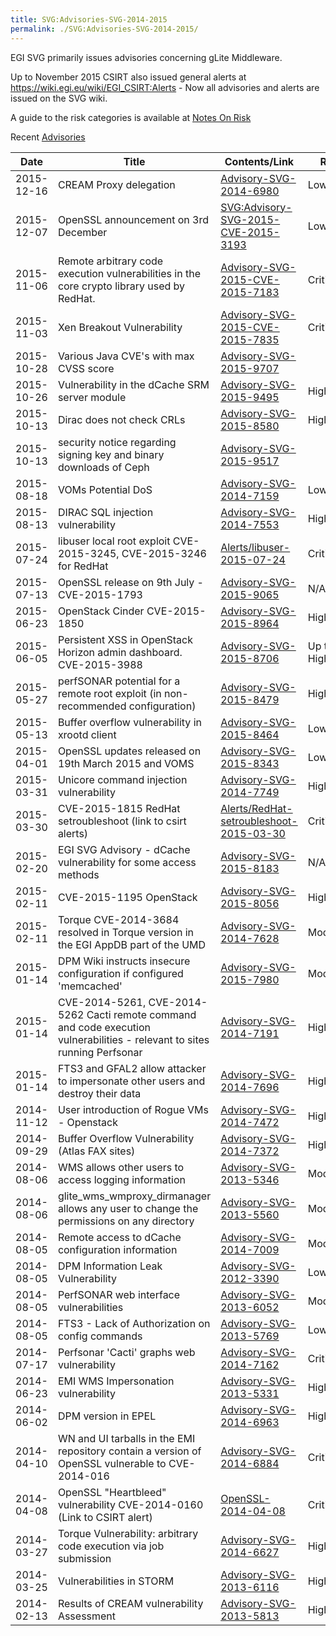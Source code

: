 ```yaml
---
title: SVG:Advisories-SVG-2014-2015
permalink: ./SVG:Advisories-SVG-2014-2015/
---
```


EGI SVG primarily issues advisories concerning gLite Middleware.

Up to November 2015 CSIRT also issued general alerts at
<https://wiki.egi.eu/wiki/EGI_CSIRT:Alerts> - Now all advisories and alerts are
issued on the SVG wiki.

A guide to the risk categories is available at
[Notes On Risk](./SVG:Notes_On_Risk.md)

Recent [Advisories](./index.md)

| Date       | Title                                                                                                                      | Contents/Link                                                                                    | Risk       | Status |
| ---------- | -------------------------------------------------------------------------------------------------------------------------- | ------------------------------------------------------------------------------------------------ | ---------- | ------ |
| 2015-12-16 | CREAM Proxy delegation                                                                                                     | [Advisory-SVG-2014-6980](./SVG:Advisory-SVG-2014-6980.md)                                        | Low        | Fixed  |
| 2015-12-07 | OpenSSL announcement on 3rd December                                                                                       | [SVG:Advisory-SVG-2015-CVE-2015-3193](./SVG:Advisory-SVG-2015-CVE-2015-3193.md)                  | Low        | Fixed  |
| 2015-11-06 | Remote arbitrary code execution vulnerabilities in the core crypto library used by RedHat.                                 | [Advisory-SVG-2015-CVE-2015-7183](./SVG:Advisory-SVG-2015-CVE-2015-7183.md)                      | Critical   | Fixed  |
| 2015-11-03 | Xen Breakout Vulnerability                                                                                                 | [Advisory-SVG-2015-CVE-2015-7835](./SVG:Advisory-SVG-2015-CVE-2015-7835.md)                      | Critical   | Fixed  |
| 2015-10-28 | Various Java CVE's with max CVSS score                                                                                     | [Advisory-SVG-2015-9707](./SVG:Advisory-SVG-2015-9707.md)                                        |            | Fixed  |
| 2015-10-26 | Vulnerability in the dCache SRM server module                                                                              | [Advisory-SVG-2015-9495](./SVG:Advisory-SVG-2015-9495.md)                                        | High       | Fixed  |
| 2015-10-13 | Dirac does not check CRLs                                                                                                  | [Advisory-SVG-2015-8580](./SVG:Advisory-SVG-2015-8580.md)                                        | High       | Fixed  |
| 2015-10-13 | security notice regarding signing key and binary downloads of Ceph                                                         | [Advisory-SVG-2015-9517](./SVG:Advisory-SVG-2015-9517.md)                                        |            |        |
| 2015-08-18 | VOMs Potential DoS                                                                                                         | [Advisory-SVG-2014-7159](./SVG:Advisory-SVG-2014-7159.md)                                        | Low        | Fixed  |
| 2015-08-13 | DIRAC SQL injection vulnerability                                                                                          | [Advisory-SVG-2014-7553](./SVG:Advisory-SVG-2014-7553.md)                                        | High       | Fixed  |
| 2015-07-24 | libuser local root exploit CVE-2015-3245, CVE-2015-3246 for RedHat                                                         | [Alerts/libuser-2015-07-24](/EGI_CSIRT:Alerts/libuser-2015-07-24.md)                             | Critical   | Fixed  |
| 2015-07-13 | OpenSSL release on 9th July - CVE-2015-1793                                                                                | [Advisory-SVG-2015-9065](./SVG:Advisory-SVG-2015-9065.md)                                        | N/A        | Fixed  |
| 2015-06-23 | OpenStack Cinder CVE-2015-1850                                                                                             | [Advisory-SVG-2015-8964](./SVG:Advisory-SVG-2015-8964.md)                                        | High       | Fixed  |
| 2015-06-05 | Persistent XSS in OpenStack Horizon admin dashboard. CVE-2015-3988                                                         | [Advisory-SVG-2015-8706](./SVG:Advisory-SVG-2015-8706.md)                                        | Up to High | Fixed  |
| 2015-05-27 | perfSONAR potential for a remote root exploit (in non-recommended configuration)                                           | [Advisory-SVG-2015-8479](./SVG:Advisory-SVG-2015-8479.md)                                        | High       | Fixed  |
| 2015-05-13 | Buffer overflow vulnerability in xrootd client                                                                             | [Advisory-SVG-2015-8464](./SVG:Advisory-SVG-2015-8464.md)                                        | Low        | Fixed  |
| 2015-04-01 | OpenSSL updates released on 19th March 2015 and VOMS                                                                       | [Advisory-SVG-2015-8343](./SVG:Advisory-SVG-2015-8343.md)                                        | Low        | Fixed  |
| 2015-03-31 | Unicore command injection vulnerability                                                                                    | [Advisory-SVG-2014-7749](./SVG:Advisory-SVG-2014-7749.md)                                        | High       | Fixed  |
| 2015-03-30 | CVE-2015-1815 RedHat setroubleshoot (link to csirt alerts)                                                                 | [Alerts/RedHat-setroubleshoot-2015-03-30](/EGI_CSIRT:Alerts/RedHat-setroubleshoot-2015-03-30.md) | Critical   | Fixed  |
| 2015-02-20 | EGI SVG Advisory - dCache vulnerability for some access methods                                                            | [Advisory-SVG-2015-8183](./SVG:Advisory-SVG-2015-8183.md)                                        | N/A        | Fixed  |
| 2015-02-11 | CVE-2015-1195 OpenStack                                                                                                    | [Advisory-SVG-2015-8056](./SVG:Advisory-SVG-2015-8056.md)                                        | High       | Fixed  |
| 2015-02-11 | Torque CVE-2014-3684 resolved in Torque version in the EGI AppDB part of the UMD                                           | [Advisory-SVG-2014-7628](./SVG:Advisory-SVG-2014-7628.md)                                        | Moderate   | Fixed  |
| 2015-01-14 | DPM Wiki instructs insecure configuration if configured 'memcached'                                                        | [Advisory-SVG-2015-7980](./SVG:Advisory-SVG-2015-7980.md)                                        | Moderate   | Fixed  |
| 2015-01-14 | CVE-2014-5261, CVE-2014-5262 Cacti remote command and code execution vulnerabilities - relevant to sites running Perfsonar | [Advisory-SVG-2014-7191](./SVG:Advisory-SVG-2014-7191.md)                                        | High       | Fixed  |
| 2015-01-14 | FTS3 and GFAL2 allow attacker to impersonate other users and destroy their data                                            | [Advisory-SVG-2014-7696](./SVG:Advisory-SVG-2014-7696.md)                                        | High       | Fixed  |
| 2014-11-12 | User introduction of Rogue VMs - Openstack                                                                                 | [Advisory-SVG-2014-7472](./SVG:Advisory-SVG-2014-7472.md)                                        | High       | Fixed  |
| 2014-09-29 | Buffer Overflow Vulnerability (Atlas FAX sites)                                                                            | [Advisory-SVG-2014-7372](./SVG:Advisory-SVG-2014-7372.md)                                        | High       | Fixed  |
| 2014-08-06 | WMS allows other users to access logging information                                                                       | [Advisory-SVG-2013-5346](./SVG:Advisory-SVG-2013-5346.md)                                        | Moderate   | Fixed  |
| 2014-08-06 | glite_wms_wmproxy_dirmanager allows any user to change the permissions on any directory                                    | [Advisory-SVG-2013-5560](./SVG:Advisory-SVG-2013-5560.md)                                        | Moderate   | Fixed  |
| 2014-08-05 | Remote access to dCache configuration information                                                                          | [Advisory-SVG-2014-7009](./SVG:Advisory-SVG-2014-7009.md)                                        | Moderate   | Fixed  |
| 2014-08-05 | DPM Information Leak Vulnerability                                                                                         | [Advisory-SVG-2012-3390](./SVG:Advisory-SVG-2012-3390.md)                                        | Low        | Fixed  |
| 2014-08-05 | PerfSONAR web interface vulnerabilities                                                                                    | [Advisory-SVG-2013-6052](./SVG:Advisory-SVG-2013-6052.md)                                        | Moderate   | Fixed  |
| 2014-08-05 | FTS3 - Lack of Authorization on config commands                                                                            | [Advisory-SVG-2013-5769](./SVG:Advisory-SVG-2013-5769.md)                                        | Low        | Fixed  |
| 2014-07-17 | Perfsonar 'Cacti' graphs web vulnerability                                                                                 | [Advisory-SVG-2014-7162](./SVG:Advisory-SVG-2014-7162.md)                                        | Critical   | Fixed  |
| 2014-06-23 | EMI WMS Impersonation vulnerability                                                                                        | [Advisory-SVG-2013-5331](./SVG:Advisory-SVG-2013-5331.md)                                        | High       | Fixed  |
| 2014-06-02 | DPM version in EPEL                                                                                                        | [Advisory-SVG-2014-6963](./SVG:Advisory-SVG-2014-6963.md)                                        | High       | Fixed  |
| 2014-04-10 | WN and UI tarballs in the EMI repository contain a version of OpenSSL vulnerable to CVE-2014-016                           | [Advisory-SVG-2014-6884](./SVG:Advisory-SVG-2014-6884.md)                                        | Critical   | Fixed  |
| 2014-04-08 | OpenSSL "Heartbleed" vulnerability CVE-2014-0160 (Link to CSIRT alert)                                                     | [OpenSSL-2014-04-08](/EGI_CSIRT:Alerts/OpenSSL-2014-04-08.md)                                    | Critical   | Fixed  |
| 2014-03-27 | Torque Vulnerability: arbitrary code execution via job submission                                                          | [Advisory-SVG-2014-6627](./SVG:Advisory-SVG-2014-6627.md)                                        | High       | Fixed  |
| 2014-03-25 | Vulnerabilities in STORM                                                                                                   | [Advisory-SVG-2013-6116](./SVG:Advisory-SVG-2013-6116.md)                                        | High       | Fixed  |
| 2014-02-13 | Results of CREAM vulnerability Assessment                                                                                  | [Advisory-SVG-2013-5813](./SVG:Advisory-SVG-2013-5813.md)                                        | High       | Fixed  |
